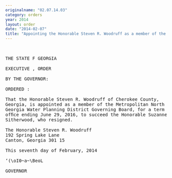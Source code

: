 ```yaml
---
originalname: "02.07.14.03"
category: orders
year: 2014
layout: order
date: "2014-02-07"
title: "Appointing the Honorable Steven R. Woodruff as a member of the Metropolitan North Georgia Water Planning District Governing Board"
---
```

<pre>
  

THE STATE F GEORGIA

EXECUTIVE , ORDER

BY THE GOVERNOR:

ORDERED :

That the Honorable Steven R. Woodruff of Cherokee County,
Georgia, is appointed as a member of the Metropolitan North
Georgia Water Planning District Governing Board, for a term of
ofﬁce ending June 29, 2016, to succeed the Honorable Suzanne
Sitherwood, who resigned.

The Honorable Steven R. Woodruff
192 Spring Lake Lane
Canton, Georgia 301 15

This seventh day of February, 2014

‘(\oI0~a~\BeoL

GOVERNOR

</pre>
